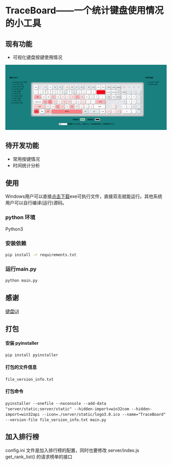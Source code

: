 # TraceBoard——一个统计键盘使用情况的小工具

## 现有功能

* 可视化键盘按键使用情况

![img.png](doc/image/keyboard_v2.png)

## 待开发功能

* 常用按键情况
* 时间统计分析

## 使用

Windows用户可以直接[点击下载](https://github.com/LC044/TraceBoard/releases)exe可执行文件，直接双击就能运行。其他系统用户可以自行编译(运行)源码。

### python 环境

Python3

### 安装依赖

```bash
pip install -r requirements.txt
```

### 运行main.py

```bash
python main.py
```

## 感谢

[键盘UI](https://yanyunfeng.com/article/41)

## 打包

#### 安装 pyinstaller

`pip install pyinstaller`

#### 打包的文件信息

`file_version_info.txt`

#### 打包命令

`pyinstaller --onefile --noconsole --add-data "server/static;server/static" --hidden-import=win32com --hidden-import=win32api --icon=./server/static/logo3.0.ico --name="TraceBoard" --version-file file_version_info.txt main.py`

## 加入排行榜

config.ini 文件是加入排行榜的配置，同时也要修改 server/index.js get_rank_list() 的请求榜单的接口